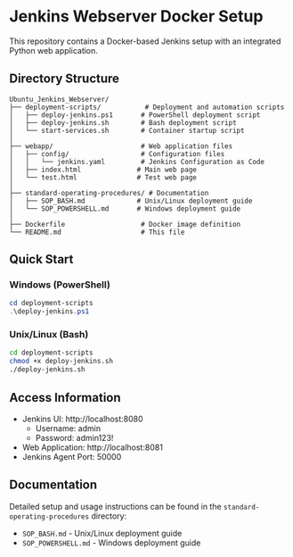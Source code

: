 # Jenkins Webserver Docker Setup

This repository contains a Docker-based Jenkins setup with an integrated Python web application.

## Directory Structure

```
Ubuntu_Jenkins_Webserver/
├── deployment-scripts/           # Deployment and automation scripts
│   ├── deploy-jenkins.ps1       # PowerShell deployment script
│   ├── deploy-jenkins.sh        # Bash deployment script
│   └── start-services.sh        # Container startup script
│
├── webapp/                      # Web application files
│   ├── config/                  # Configuration files
│   │   └── jenkins.yaml         # Jenkins Configuration as Code
│   ├── index.html              # Main web page
│   └── test.html               # Test web page
│
├── standard-operating-procedures/ # Documentation
│   ├── SOP_BASH.md             # Unix/Linux deployment guide
│   └── SOP_POWERSHELL.md       # Windows deployment guide
│
├── Dockerfile                   # Docker image definition
└── README.md                    # This file
```

## Quick Start

### Windows (PowerShell)
```powershell
cd deployment-scripts
.\deploy-jenkins.ps1
```

### Unix/Linux (Bash)
```bash
cd deployment-scripts
chmod +x deploy-jenkins.sh
./deploy-jenkins.sh
```

## Access Information

- Jenkins UI: http://localhost:8080
  - Username: admin
  - Password: admin123!
- Web Application: http://localhost:8081
- Jenkins Agent Port: 50000

## Documentation

Detailed setup and usage instructions can be found in the `standard-operating-procedures` directory:
- `SOP_BASH.md` - Unix/Linux deployment guide
- `SOP_POWERSHELL.md` - Windows deployment guide
